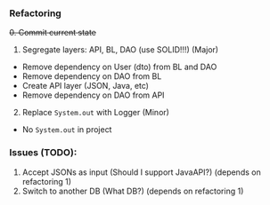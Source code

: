 

### Refactoring

~~0. Commit current state~~
1. Segregate layers: API, BL, DAO (use SOLID!!!) (Major)
- Remove dependency on User (dto) from BL and DAO
- Remove dependency on DAO from BL
- Create API layer (JSON, Java, etc)
- Remove dependency on DAO from API
2. Replace `System.out` with Logger (Minor)
- No `System.out` in project


### Issues (TODO):

1. Accept JSONs as input (Should I support JavaAPI?) (depends on refactoring 1)
2. Switch to another DB (What DB?) (depends on refactoring 1)
